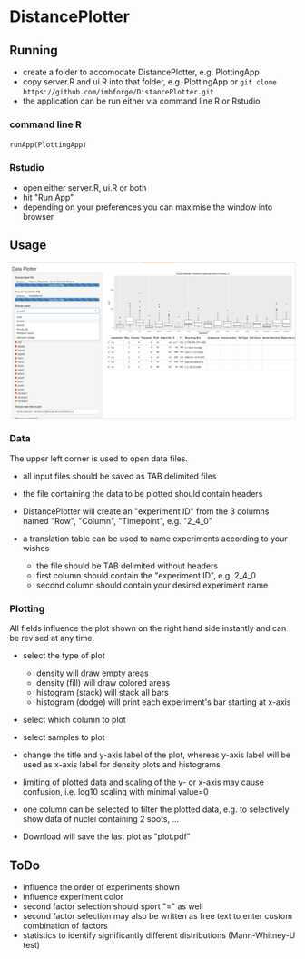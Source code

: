 # DistancePlotter #

## Running ##

- create a folder to accomodate DistancePlotter, e.g. PlottingApp
- copy server.R and ui.R into that folder, e.g. PlottingApp or `git clone https://github.com/imbforge/DistancePlotter.git`
- the application can be run either via command line R or Rstudio

### command line R ###
`runApp(PlottingApp)`

### Rstudio ###
- open either server.R, ui.R or both
- hit "Run App"
- depending on your preferences you can maximise the window into browser

## Usage ##

![screenshot_mainwindow](figures/main_window.png "Main Window 1")

### Data ###
The upper left corner is used to open data files.
- all input files should be saved as TAB delimited files
- the file containing the data to be plotted should contain headers
- DistancePlotter will create an "experiment ID" from the 3 columns named "Row", "Column", "Timepoint", e.g. "2_4_0"

- a translation table can be used to name experiments according to your wishes
   - the file should be TAB delimited without headers
   - first column should contain the "experiment ID", e.g. 2_4_0
   - second column should contain your desired experiment name

### Plotting ###
All fields influence the plot shown on the right hand side instantly and can be revised at any time.
- select the type of plot
   - density will draw empty areas
   - density (fill) will draw colored areas
   - histogram (stack) will stack all bars
   - histogram (dodge) will print each experiment's bar starting at x-axis

- select which column to plot
- select samples to plot

- change the title and y-axis label of the plot, whereas y-axis label will be used as x-axis label for density plots and histograms

- limiting of plotted data and scaling of the y- or x-axis may cause confusion, i.e. log10 scaling with minimal value=0

- one column can be selected to filter the plotted data, e.g. to selectively show data of nuclei containing 2 spots, ...

- Download will save the last plot as "plot.pdf"

## ToDo ##
- influence the order of experiments shown
- influence experiment color
- second factor selection should sport "=" as well
- second factor selection may also be written as free text to enter custom combination of factors
- statistics to identify significantly different distributions (Mann-Whitney-U test)


